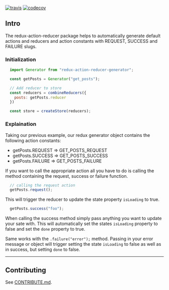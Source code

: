 [![travis][travis]][travis-url] [![codecov][codecov]][codecov-url]

## Intro

The redux-action-reducer package helps to automatically generate default actions and reducers and
action constants with REQUEST, SUCCESS and FAILURE slugs.

### Initialization

```js
  import Generator from "redux-action-reducer-generator";

  const getPosts = Generator("get_posts");

  // Add reducer to store
  const reducers = combineReducers({
    posts: getPosts.reducer
  })

  const store = createStore(reducers);
```

### Explaination

Taking our previous example, our redux generator object contains
the following action constants:

- getPosts.REQUEST => GET_POSTS_REQUEST
- getPosts.SUCCESS => GET_POSTS_SUCCESS
- getPosts.FAILURE => GET_POSTS_FAILURE

If you want to call the appropriate action all you have to do is
calling the method containing the request, success or failure function.

```js
  // calling the request action
  getPosts.request();
```

This will trigger the reducer to update the state property ```isLoading``` to true.

```js
  getPosts.success("foo");
```

When calling the success method simply pass anything you want to update your sate with.
This will automatically set the states ```isLoading``` property to false and set the 
```done``` property to true.

Same works with the ```.failure("error");``` method. Passing in your error message or object
will trigger setting the state ```isLoading``` to false as well as in success, but setting 
```done``` to false.

---

## Contributing

See [CONTRIBUTE.md](CONTRIBUTE.md).


[travis]: https://img.shields.io/travis/Drive-Override/redux-action-reducer-generator.svg?style=flat-square
[travis-url]: https://img.shields.io/travis/Drive-Override/redux-action-reducer-generator.svg?style=flat-square
[codecov]: https://img.shields.io/codecov/c/github/Drive-Override/redux-action-reducer-generator.svg?style=flat-square
[codecov-url]: https://img.shields.io/codecov/c/github/Drive-Override/redux-action-reducer-generator.svg?style=flat-square